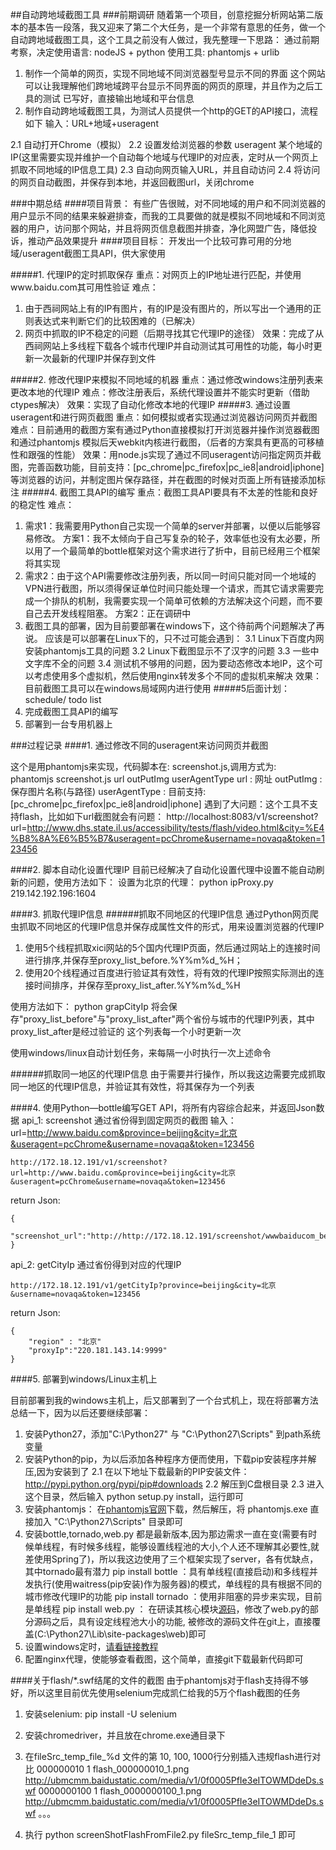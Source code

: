 ##自动跨地域截图工具
###前期调研
随着第一个项目，创意挖掘分析网站第二版本的基本告一段落，我又迎来了第二个大任务，是一个非常有意思的任务，做一个自动跨地域截图工具，这个工具之前没有人做过，我先整理一下思路：
通过前期考察，决定使用语言: nodeJS + python  使用工具: phantomjs + urlib

1. 制作一个简单的网页，实现不同地域不同浏览器型号显示不同的界面
这个网站可以让我理解他们跨地域跨平台显示不同界面的网页的原理，并且作为之后工具的测试
已写好，直接输出地域和平台信息
2. 制作自动跨地域截图工具，为测试人员提供一个http的GET的API接口，流程如下
输入：URL+地域+useragent

2.1 自动打开Chrome（模拟）
2.2 设置发给浏览器的参数 useragent 某个地域的IP(这里需要实现并维护一个自动每个地域与代理IP的对应表，定时从一个网页上抓取不同地域的IP信息工具)
2.3 自动向网页输入URL，并且自动访问
2.4 将访问的网页自动截图，并保存到本地，并返回截图url，关闭chrome

###中期总结
####项目背景：
有些广告很贼，对不同地域的用户和不同浏览器的用户显示不同的结果来躲避排查，而我的工具要做的就是模拟不同地域和不同浏览器的用户，访问那个网站，并且将网页信息截图并排查，净化网盟广告，降低投诉，推动产品效果提升
####项目目标：
开发出一个比较可靠可用的分地域/useragent截图工具API，供大家使用

#####1.	代理IP的定时抓取保存
重点：对网页上的IP地址进行匹配，并使用www.baidu.com其可用性验证
难点：

1.	由于西祠网站上有的IP有图片，有的IP是没有图片的，所以写出一个通用的正则表达式来判断它们的比较困难的（已解决）
2.	网页中抓取的IP不稳定的问题（后期寻找其它代理IP的途径）
效果：完成了从西祠网站上多线程下载各个城市代理IP并自动测试其可用性的功能，每小时更新一次最新的代理IP并保存到文件

#####2.	修改代理IP来模拟不同地域的机器
重点：通过修改windows注册列表来更改本地的代理IP
难点：修改注册表后，系统代理设置并不能实时更新（借助ctypes解决）
效果：实现了自动化修改本地的代理IP
#####3.	通过设置useragent和进行网页截图
重点：如何模拟或者实现通过浏览器访问网页并截图
难点：目前通用的截图方案有通过Python直接模拟打开浏览器并操作浏览器截图和通过phantomjs 模拟后天webkit内核进行截图，（后者的方案具有更高的可移植性和跟强的性能）
效果：用node.js实现了通过不同useragent访问指定网页并截图，完善函数功能，目前支持：[pc_chrome|pc_firefox|pc_ie8|android|iphone]等浏览器的访问，并制定图片保存路径，并在截图的时候对页面上所有链接添加标注
#####4.	截图工具API的编写
重点：截图工具API要具有不太差的性能和良好的稳定性
难点：

1.	需求1：我需要用Python自己实现一个简单的server并部署，以便以后能够容易修改。
方案1：我不太倾向于自己写复杂的轮子，效率低也没有太必要，所以用了一个最简单的bottle框架对这个需求进行了折中，目前已经用三个框架将其实现
2.	需求2：由于这个API需要修改注册列表，所以同一时间只能对同一个地域的VPN进行截图，所以须得保证单位时间只能处理一个请求，而其它请求需要完成一个排队的机制，我需要实现一个简单可依赖的方法解决这个问题，而不要自己去开发线程阻塞。
方案2：正在调研中
3.	截图工具的部署，因为目前要部署在windows下，这个待前两个问题解决了再说。
应该是可以部署在Linux下的，只不过可能会遇到：
3.1	Linux下百度内网安装phantomjs工具的问题
3.2	Linux下截图显示不了汉字的问题
3.3	一些中文字库不全的问题
3.4	测试机不够用的问题，因为要动态修改本地IP，这个可以考虑使用多个虚拟机，然后使用nginx转发多个不同的虚拟机来解决
效果：目前截图工具可以在windows局域网内进行使用
#####5后面计划：schedule/ todo list
1.	完成截图工具API的编写
2.	部署到一台专用机器上

###过程记录
####1. 通过修改不同的useragent来访问网页并截图

这个是用phantomjs来实现，代码脚本在: screenshot.js,调用方式为:	
	phantomjs screenshot.js url outPutImg userAgentType
 url : 网址
 outPutImg : 保存图片名称(与路径)
 userAgentType : 目前支持: [pc_chrome|pc_firefox|pc_ie8|android|iphone]
遇到了大问题：这个工具不支持flash，比如如下url截图就会有问题：
http://localhost:8083/v1/screenshot?url=http://www.dhs.state.il.us/accessibility/tests/flash/video.html&city=%E4%B8%8A%E6%B5%B7&useragent=pcChrome&username=novaqa&token=123456

####2. 脚本自动化设置代理IP
目前已经解决了自动化设置代理中设置不能自动刷新的问题，使用方法如下：
设置为北京的代理：
	python ipProxy.py 219.142.192.196:1604

####3. 抓取代理IP信息
######抓取不同地区的代理IP信息
通过Python网页爬虫抓取不同地区的代理IP信息并保存成属性文件的形式，用来设置浏览器的代理IP

1. 使用5个线程抓取xici网站的5个国内代理IP页面，然后通过网站上的连接时间进行排序,并保存至proxy_list_before.%Y%m%d_%H；
2. 使用20个线程通过百度进行验证其有效性，将有效的代理IP按照实际测出的连接时间排序，并保存至proxy_list_after.%Y%m%d_%H

使用方法如下：
	python grapCityIp
将会保存"proxy_list_before"与"proxy_list_after"两个省份与城市的代理IP列表，其中proxy_list_after是经过验证的
这个列表每一个小时更新一次

使用windows/linux自动计划任务，来每隔一小时执行一次上述命令

######抓取同一地区的代理IP信息
由于需要并行操作，所以我这边需要完成抓取同一地区的代理IP信息，并验证其有效性，将其保存为一个列表

####4. 使用Python—bottle编写GET API，将所有内容综合起来，并返回Json数据
api_1: screenshot 通过省份得到固定网页的截图 输入：url=http://www.baidu.com&province=beijing&city=北京&useragent=pcChrome&username=novaqa&token=123456

	http://172.18.12.191/v1/screenshot?url=http://www.baidu.com&province=beijing&city=北京&useragent=pcChrome&username=novaqa&token=123456

return Json:

	{
	  "screenshot_url":"http://http://172.18.12.191/screenshot/wwwbaiducom_beijing_pcChrome_201507221032.png"
	}

api_2: getCityIp 通过省份得到对应的代理IP

	http://172.18.12.191/v1/getCityIp?province=beijing&city=北京&username=novaqa&token=123456

return Json:

	{
		"region" : "北京"
	    "proxyIp":"220.181.143.14:9999"
	}

####5. 部署到windows/Linux主机上

目前部署到我的windows主机上，后又部署到了一个台式机上，现在将部署方法总结一下，因为以后还要继续部署：

1. 安装Python27，添加"C:\Python27" 与 "C:\Python27\Scripts" 到path系统变量
2. 安装Python的pip，为以后添加各种程序方便而使用，下载pip安装程序并解压,因为安装到了
    2.1 在以下地址下载最新的PIP安装文件：http://pypi.python.org/pypi/pip#downloads
    2.2 解压到C盘根目录
    2.3 进入这个目录，然后输入 python setup.py install，运行即可
3. 安装phantomjs：
	在[phantomjs官网](http://phantomjs.org/)下载，然后解压，将 phantomjs.exe 直接加入 "C:\Python27\Scripts" 目录即可
4. 安装bottle,tornado,web.py
都是最新版本,因为那边需求一直在变(需要有时候单线程，有时候多线程，能够设置线程池的大小,个人还不理解其必要性,就差使用Spring了)，所以我这边使用了三个框架实现了server，各有优缺点，其中tornado最有潜力
    pip install bottle ：具有单线程(直接启动)和多线程并发执行(使用waitress(pip安装)作为服务器)的模式，单线程的具有根据不同的城市修改代理IP的功能
    pip install tornado ：使用非阻塞的异步来实现，目前是单线程
    pip install web.py ： 在研读其核心模块[源码](http://diaocow.iteye.com/blog/1922760)，修改了web.py的部分源码之后，具有设定线程池大小的功能, 被修改的源码文件在git上，直接覆盖(C:\Python27\Lib\site-packages\web)即可
5. 设置windows定时，[请看链接教程](http://blog.csdn.net/liqfyiyi/article/details/8812971)
6. 配置nginx代理，使能够查看截图，这个简单，直接git下载最新代码即可

####关于flash/*.swf结尾的文件的截图
由于phantomjs对于flash支持得不够好，所以这里目前优先使用selenium完成凯仁给我的5万个flash截图的任务

1. 安装selenium: pip install -U selenium
2. 安装chromedriver，并且放在chrome.exe通目录下
3. 在fileSrc_temp_file_%d 文件的第 10, 100, 1000行分别插入违规flash进行对比
	000000010	1	flash_000000010_1.png	http://ubmcmm.baidustatic.com/media/v1/0f0005PfIe3eITOWMDdeDs.swf
	0000000100	1	flash_0000000100_1.png	http://ubmcmm.baidustatic.com/media/v1/0f0005PfIe3eITOWMDdeDs.swf
	。。。
	
4. 执行 python screenShotFlashFromFile2.py fileSrc_temp_file_1 即可